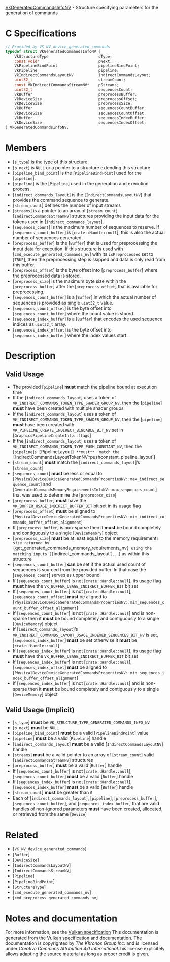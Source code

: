 [VkGeneratedCommandsInfoNV](https://www.khronos.org/registry/vulkan/specs/1.3-extensions/man/html/VkGeneratedCommandsInfoNV.html) - Structure specifying parameters for the generation of commands

# C Specifications
```c
// Provided by VK_NV_device_generated_commands
typedef struct VkGeneratedCommandsInfoNV {
    VkStructureType                      sType;
    const void*                          pNext;
    VkPipelineBindPoint                  pipelineBindPoint;
    VkPipeline                           pipeline;
    VkIndirectCommandsLayoutNV           indirectCommandsLayout;
    uint32_t                             streamCount;
    const VkIndirectCommandsStreamNV*    pStreams;
    uint32_t                             sequencesCount;
    VkBuffer                             preprocessBuffer;
    VkDeviceSize                         preprocessOffset;
    VkDeviceSize                         preprocessSize;
    VkBuffer                             sequencesCountBuffer;
    VkDeviceSize                         sequencesCountOffset;
    VkBuffer                             sequencesIndexBuffer;
    VkDeviceSize                         sequencesIndexOffset;
} VkGeneratedCommandsInfoNV;
```

# Members
- [`s_type`] is the type of this structure.
- [`p_next`] is `NULL` or a pointer to a structure extending this structure.
- [`pipeline_bind_point`] is the [`PipelineBindPoint`] used for the [`pipeline`].
- [`pipeline`] is the [`Pipeline`] used in the generation and execution process.
- [`indirect_commands_layout`] is the [`IndirectCommandsLayoutNV`] that provides the command sequence to generate.
- [`stream_count`] defines the number of input streams
- [`streams`] is a pointer to an array of [`stream_count`][`IndirectCommandsStreamNV`] structures providing the input data for the tokens used in [`indirect_commands_layout`].
- [`sequences_count`] is the maximum number of sequences to reserve. If [`sequences_count_buffer`] is [`crate::Handle::null`], this is also the actual number of sequences generated.
- [`preprocess_buffer`] is the [`Buffer`] that is used for preprocessing the input data for execution. If this structure is used with [`cmd_execute_generated_commands_nv`] with its `isPreprocessed` set to [`TRUE`], then the preprocessing step is skipped and data is only read from this buffer.
- [`preprocess_offset`] is the byte offset into [`preprocess_buffer`] where the preprocessed data is stored.
- [`preprocess_size`] is the maximum byte size within the [`preprocess_buffer`] after the [`preprocess_offset`] that is available for preprocessing.
- [`sequences_count_buffer`] is a [`Buffer`] in which the actual number of sequences is provided as single `uint32_t` value.
- [`sequences_count_offset`] is the byte offset into [`sequences_count_buffer`] where the count value is stored.
- [`sequences_index_buffer`] is a [`Buffer`] that encodes the used sequence indices as `uint32_t` array.
- [`sequences_index_offset`] is the byte offset into [`sequences_index_buffer`] where the index values start.

# Description
## Valid Usage
-    The provided [`pipeline`] **must**  match the pipeline bound at execution time
-    If the [`indirect_commands_layout`] uses a token of `VK_INDIRECT_COMMANDS_TOKEN_TYPE_SHADER_GROUP_NV`, then the [`pipeline`] **must**  have been created with multiple shader groups
-    If the [`indirect_commands_layout`] uses a token of `VK_INDIRECT_COMMANDS_TOKEN_TYPE_SHADER_GROUP_NV`, then the [`pipeline`] **must**  have been created with `VK_PIPELINE_CREATE_INDIRECT_BINDABLE_BIT_NV` set in [`GraphicsPipelineCreateInfo::flags`]
-    If the [`indirect_commands_layout`] uses a token of `VK_INDIRECT_COMMANDS_TOKEN_TYPE_PUSH_CONSTANT_NV`, then the [`pipeline`]`s [`PipelineLayout`] **must**  match the [`IndirectCommandsLayoutTokenNV::pushconstant_pipeline_layout`]
-  [`stream_count`] **must**  match the [`indirect_commands_layout`]’s [`stream_count`]
-  [`sequences_count`] **must**  be less or equal to [`PhysicalDeviceDeviceGeneratedCommandsPropertiesNV::max_indirect_sequence_count`] and [`GeneratedCommandsMemoryRequirementsInfoNV::max_sequences_count`] that was used to determine the [`preprocess_size`]
-  [`preprocess_buffer`] **must**  have the `VK_BUFFER_USAGE_INDIRECT_BUFFER_BIT` bit set in its usage flag
-  [`preprocess_offset`] **must**  be aligned to [`PhysicalDeviceDeviceGeneratedCommandsPropertiesNV::min_indirect_commands_buffer_offset_alignment`]
-    If [`preprocess_buffer`] is non-sparse then it  **must**  be bound completely and contiguously to a single [`DeviceMemory`] object
-  [`preprocess_size`] **must**  be at least equal to the memory requirement`s size returned by [`get_generated_commands_memory_requirements_nv`] using the matching inputs ([`indirect_commands_layout`], …​) as within this structure
-  [`sequences_count_buffer`] **can**  be set if the actual used count of sequences is sourced from the provided buffer. In that case the [`sequences_count`] serves as upper bound
-    If [`sequences_count_buffer`] is not [`crate::Handle::null`], its usage flag  **must**  have the `VK_BUFFER_USAGE_INDIRECT_BUFFER_BIT` bit set
-    If [`sequences_count_buffer`] is not [`crate::Handle::null`], [`sequences_count_offset`] **must**  be aligned to [`PhysicalDeviceDeviceGeneratedCommandsPropertiesNV::min_sequences_count_buffer_offset_alignment`]
-    If [`sequences_count_buffer`] is not [`crate::Handle::null`] and is non-sparse then it  **must**  be bound completely and contiguously to a single [`DeviceMemory`] object
-    If [`indirect_commands_layout`]’s `VK_INDIRECT_COMMANDS_LAYOUT_USAGE_INDEXED_SEQUENCES_BIT_NV` is set, [`sequences_index_buffer`] **must**  be set otherwise it  **must**  be [`crate::Handle::null`]
-    If [`sequences_index_buffer`] is not [`crate::Handle::null`], its usage flag  **must**  have the `VK_BUFFER_USAGE_INDIRECT_BUFFER_BIT` bit set
-    If [`sequences_index_buffer`] is not [`crate::Handle::null`], [`sequences_index_offset`] **must**  be aligned to [`PhysicalDeviceDeviceGeneratedCommandsPropertiesNV::min_sequences_index_buffer_offset_alignment`]
-    If [`sequences_index_buffer`] is not [`crate::Handle::null`] and is non-sparse then it  **must**  be bound completely and contiguously to a single [`DeviceMemory`] object

## Valid Usage (Implicit)
-  [`s_type`] **must**  be `VK_STRUCTURE_TYPE_GENERATED_COMMANDS_INFO_NV`
-  [`p_next`] **must**  be `NULL`
-  [`pipeline_bind_point`] **must**  be a valid [`PipelineBindPoint`] value
-  [`pipeline`] **must**  be a valid [`Pipeline`] handle
-  [`indirect_commands_layout`] **must**  be a valid [`IndirectCommandsLayoutNV`] handle
-  [`streams`] **must**  be a valid pointer to an array of [`stream_count`] valid [`IndirectCommandsStreamNV`] structures
-  [`preprocess_buffer`] **must**  be a valid [`Buffer`] handle
-    If [`sequences_count_buffer`] is not [`crate::Handle::null`], [`sequences_count_buffer`] **must**  be a valid [`Buffer`] handle
-    If [`sequences_index_buffer`] is not [`crate::Handle::null`], [`sequences_index_buffer`] **must**  be a valid [`Buffer`] handle
-  [`stream_count`] **must**  be greater than `0`
-    Each of [`indirect_commands_layout`], [`pipeline`], [`preprocess_buffer`], [`sequences_count_buffer`], and [`sequences_index_buffer`] that are valid handles of non-ignored parameters  **must**  have been created, allocated, or retrieved from the same [`Device`]

# Related
- [`VK_NV_device_generated_commands`]
- [`Buffer`]
- [`DeviceSize`]
- [`IndirectCommandsLayoutNV`]
- [`IndirectCommandsStreamNV`]
- [`Pipeline`]
- [`PipelineBindPoint`]
- [`StructureType`]
- [`cmd_execute_generated_commands_nv`]
- [`cmd_preprocess_generated_commands_nv`]

# Notes and documentation
For more information, see the [Vulkan specification](https://www.khronos.org/registry/vulkan/specs/1.3-extensions/html/vkspec.html)
This documentation is generated from the Vulkan specification and documentation.
The documentation is copyrighted by *The Khronos Group Inc.* and is licensed under *Creative Commons Attribution 4.0 International*.
his license explicitely allows adapting the source material as long as proper credit is given.
        